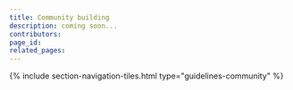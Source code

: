 ```yaml
---
title: Community building
description: coming soon...
contributors: 
page_id: 
related_pages: 
---
```


{% include section-navigation-tiles.html type="guidelines-community" %}